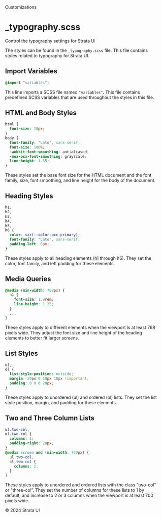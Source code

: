 <p class="section-text">Customizations</p>

# \_typography.scss

Control the typography settings for Strata UI

The styles can be found in the `_typography.scss` file. This file contains styles related to typography for Strata UI.

## Import Variables

```scss
@import "variables";
```

This line imports a SCSS file named `"variables"`. This file contains predefined SCSS variables that are used throughout the styles in this file.

## HTML and Body Styles

```scss
html {
  font-size: 18px;
}
body {
  font-family: "Lato", sans-serif;
  font-size: 100%;
  -webkit-font-smoothing: antialiased;
  -moz-osx-font-smoothing: grayscale;
  line-height: 1.35;
}
```

These styles set the base font size for the HTML document and the font family, size, font smoothing, and line height for the body of the document.

## Heading Styles

```scss
h1,
h2,
h3,
h4,
h5,
h6 {
  color: var(--color-pcc-primary);
  font-family: "Lato", sans-serif;
  padding-left: 0px;
}
```

These styles apply to all heading elements (h1 through h6). They set the color, font family, and left padding for these elements.

## Media Queries

```scss
@media (min-width: 768px) {
  h1 {
    font-size: 1.9rem;
    line-height: 1.25;
  }
  ...
}
```

These styles apply to different elements when the viewport is at least 768 pixels wide. They adjust the font size and line height of the heading elements to better fit larger screens.

## List Styles

```scss
ul,
ol {
  list-style-position: outside;
  margin: 20px 0 10px 10px !important;
  padding: 0 0 0 20px;
}
```

These styles apply to unordered (ul) and ordered (ol) lists. They set the list style position, margin, and padding for these elements.

## Two and Three Column Lists

```scss
ul.two-col,
ol.two-col {
  columns: 1;
  padding-right: 20px;
}
@media screen and (min-width: 700px) {
  ul.two-col,
  ol.two-col {
    columns: 2;
  }
}
```

These styles apply to unordered and ordered lists with the class "two-col" or "three-col". They set the number of columns for these lists to 1 by default, and increase to 2 or 3 columns when the viewport is at least 700 pixels wide.

  <div class="footer">
    <p>&copy; 2024 Strata UI</p>
  </div>
